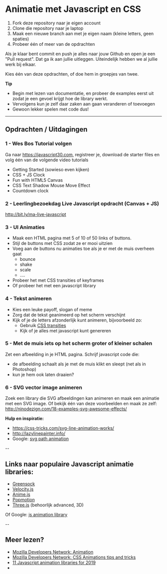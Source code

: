 # Animatie met Javascript en CSS

1. Fork deze repository naar je eigen account
2. Clone die repository naar je laptop
3. Maak een nieuwe branch aan met je eigen naam (kleine letters, geen spaties)
4. Probeer één of meer van de opdrachten

Als je klaar bent commit en push je alles naar jouw Github en open je een "Pull request". Dat ga ik aan jullie uitleggen.
Uiteindelijk hebben we al jullie werk bij elkaar.

Kies één van deze opdrachten, of doe hem in groepjes van twee.

**Tip**  
* Begin met lezen van documentatie, en probeer de examples eerst uit zodat je een gevoel krijgt hoe de library werkt.
* Vervolgens kun je zelf daar zaken aan gaan veranderen of toevoegen
* Gewoon lekker spelen met code dus!

----
## Opdrachten / Uitdagingen

### 1 - Wes Bos Tutorial volgen
Ga naar https://javascript30.com, registreer je, download de starter files en volg één van de volgende video tutorials
- Getting Started (sowieso even kijken)
- CSS + JS Clock
- Fun with HTML5 Canvas
- CSS Text Shadow Mouse Move Effect
- Countdown clock

### 2 - Leerlingbezoekdag Live Javascript opdracht (Canvas + JS)
http://bit.ly/ma-live-javascript

### 3 - UI Animaties
- Maak een HTML pagina met 5 of 10 of 50 links of buttons.
- Stijl de buttons met CSS zodat ze er mooi uitzien
- Voeg aan de buttons nu animaties toe als je er met de muis overheen gaat
  - bounce
  - shake
  - scale
  - ....
- Probeer het met CSS transities of keyframes 
- Of probeer het met een javascript library

### 4 - Tekst animeren
- Kies een leuke payoff, slogan of meme
- Zorg dat de tekst geanimeerd op het scherm verschijnt
- Kijk of je de letters afzonderlijk kunt animeren, bijvoorbeeld zo: 
  - Gebruik [CSS transities](https://css-tricks.com/snippets/css/typewriter-effect/)
  - Kijk of je alles met javascript kunt genereren

### 5 - Met de muis iets op het scherm groter of kleiner schalen
Zet een afbeelding in je HTML pagina. 
Schrijf javascript code die:  
- de afbeelding schaalt als je met de muis klikt en sleept (net als in Photoshop)
- kun je hem ook laten draaien?

### 6 - SVG vector image animeren
Zoek een library die SVG afbeeldingen kan animeren en maak een animatie met een SVG image.
Of bekijk één van deze voorbeelden en maak ze zelf: http://ninodezign.com/18-examples-svg-awesome-effects/  

**Hulp en inspiratie:**
- https://css-tricks.com/svg-line-animation-works/
- http://lazylinepainter.info/
- Google: [svg path animation](https://www.google.com/search?q=svg+path+animation)

--

## Links naar populaire Javascript animatie libraries:
- [Greensock](https://greensock.com/gsap/)  
- [Velocity.js](http://velocityjs.org/)  
- [Anime.js](https://animejs.com/)  
- [Popmotion](https://popmotion.io)  
- [Three.js](https://threejs.org/) (behoorlijk advanced, 3D)

Of Google: [js animation library](https://www.google.com/search?q=js+animation+library)

--
## Meer lezen?
* [Mozilla Developers Network: Animation](https://developer.mozilla.org/en-US/docs/Web/CSS/animation)
* [Mozilla Developers Network: CSS Animations tips and tricks](https://developer.mozilla.org/en-US/docs/Web/CSS/CSS_Animations/Tips)
* [11 Javascript animation libraries for 2019](https://blog.bitsrc.io/11-javascript-animation-libraries-for-2018-9d7ac93a2c59)
* 